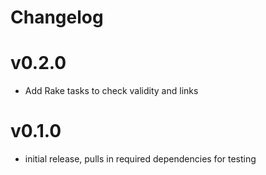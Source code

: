 # Changelog

# v0.2.0

* Add Rake tasks to check validity and links

# v0.1.0

* initial release, pulls in required dependencies for testing